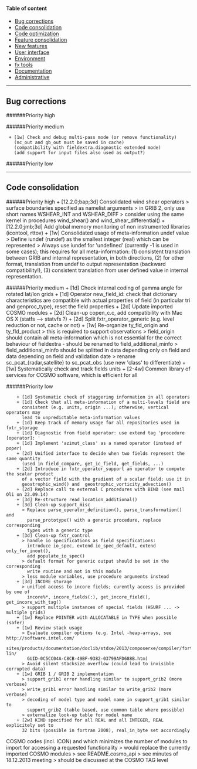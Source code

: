 #### Table of content
* [Bug corrections](#bug)
* [Code consolidation](#code_consolidation)
* [Code optimization](#code_optimization)
* [Feature consolidation](#feature_consolidation)
* [New features](#new_feature)
* [User interface](#interface)
* [Environment](#environment)
* [fx tools](#fxtool)
* [Documentation](#docu)
* [Administrative](#admin)

 -----------------------------------------------------------------------------------------
  **Bug corrections** <a name="bug"></a>
 -----------------------------------------------------------------------------------------

######Priority high

######Priority medium

     + [1w] Check and debug multi-pass mode (or remove functionality)
       (nc_out and gb_out must be saved in cache)
       (compatibility with fieldextra.diagnostic extended mode)
       (add support for input files also used as output?)

######Priority low

 -----------------------------------------------------------------------------------------
 **Code consolidation**
 -----------------------------------------------------------------------------------------

######Priority high
     + [12.2.0;bap;3d] Consolidated wind shear operators
       > surface boundaries specified as namelist arguments
       > in GRIB 2, only use short names WSHEAR_INT and WSHEAR_DIFF
       > consider using the same kernel in procedures wind_shear() and
         wind_shear_differential()
     + [12.2.0;jmb;3d] Add global memory monitoring of non instrumented libraries (icontool, rttov)
     + [1w] Consolidated usage of meta-information undef value
       > Define iundef (rundef) as the smallest integer (real) which can be represented
       > Always use iundef for 'undefined' (currently -1 is used in some cases);
         this requires for all meta-information: (1) consistent translation between
         GRIB and internal representation, in both directions, (2) for other format,
         translation from undef to output representation (backward compatibility!),
         (3) consistent translation from user defined value in internal representation.



######Priority medium
    + [1d] Check internal coding of gamma angle for rotated lat/lon grids
    + [1d] Operator new_field_id: check that dictionary characteristics are compatible
           with actual properties of field (in particular tri and genproc_type), reset
          the field properties
        + [2d] Update imported COSMO modules
        + [2d] Clean-up copen_c.c, add compatibility with Mac OS X (statfs --> statvfs ?)
        + [2d] Split fxtr_operator_generic (e.g. level reduction or not, cache or not)
        + [1w] Re-organize ty_fld_origin and ty_fld_product
          > this is required to support observations
          > field_origin should contain all meta-information which is not essential
            for the correct behaviour of fieldextra - should be renamed to
            field_additional_minfo
          > field_additional_minfo should be splitted in data depending only on field
            and data depending on field and validation date
          > rename sc_pcat_{radar,satellite} to sc_pcat_obs (use new 'class' to differentiate)
        + [1w] Systematically check and track fields units
        + [2-4w] Common library of services for COSMO software, which is efficient for all
        

######Priority low

        + [1d] Systematic check of staggering information in all operators
        + [1d] Check that all meta-information of a multi-levels field are
          consistent (e.g. units, origin ...); otherwise, vertical operators may
          lead to unpredictable meta-information values
        + [1d] Keep track of memory usage for all repositories used in fxtr_storage
        + [1d] Diagnostic from field operator: use extend tag 'procedure [operator]: '
        + [1d] Implement 'azimut_class' as a named operator (instead of poper)
        + [2d] Unified interface to decide when two fields represent the same quantity
          (used in field_compare, get_ic_field, get_fields, ...)
        + [2d] Introduce in fxtr_operator_support an operator to compute the scalar product
          of a vector field with the gradient of a scalar field; use it in
          geostrophic_wind() and  geostrophic_vorticity_advection()
        + [2d] Replace call to external C procedures with BIND (see mail Oli on 22.09.14)
        + [3d] Re-structure read_location_additional()
        + [3d] Clean-up support_misc
          > Replace parse_operator_definition(), parse_transformation() and
            parse_prototype() with a generic procedure, replace corresponding
            types with a generic type
        + [3d] Clean-up fxtr_control
          > handle io specifications as field specifications:
            introduce io_spec, extend io_spec_default, extend only_for_inout(),
            add populate_io_spec()
          > default format for generic output should be set in the corresponding
            write routine and not in this module
          > less module variables, use procedure arguments instead
        + [3d] INCORE storage
          > unified access to incore fields; curently access is provided by one of
            incore%*, incore_fields(:), get_incore_field(), get_incore_with_tag()
          > support multiple instances of special fields (HSURF ... -> multiple grids)
        + [1w] Replace POINTER with ALLOCATABLE in TYPE when possible (safer)
        + [1w] Review stack usage
          > Evaluate compiler options (e.g. Intel -heap-arrays, see http://software.intel.com/
            sites/products/documentation/doclib/stdxe/2013/composerxe/compiler/fortran-lin/
            GUID-0C5CC04A-C8CB-49BF-9382-03799AFD688B.htm)
          > Avoid silent stacksize overflow (could lead to invisible corrupted data)
        + [1w] GRIB 1 / GRIB 2 implementation
          > support_grib1 error handling similar to support_grib2 (more verbose)
          > write_grib1 error handling similar to write_grib2 (more verbose)
          > decoding of model type and model name in support_grib1 similar to
            support_grib2 (table based, use common table where possible)
          > externalize look-up table for model name
        + [2w] KIND specified for all REAL and all INTEGER, REAL explicitely set to
          32 bits (possible in fortran 2008), real_in_byte set accordingly
  COSMO codes (incl. ICON) and which minimizes the number of modules to import
          for accessing a requested functionality
          > would replace the currently imported COSMO modules
          > see README.cosmo_api
          > see minutes of 18.12.2013 meeting
          > should be discussed at the COSMO TAG level

